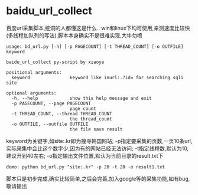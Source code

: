 # baidu_url_collect

百度url采集脚本,挖洞的人都懂这是什么.. win和linux下均可使用,亲测速度比较快(多线程加队列的写法),脚本本身确实不是很难实现,大牛勿喷
```
usage: bd_url.py [-h] [-p PAGECOUNT] [-t THREAD_COUNT] [-o OUTFILE] keyword

baidu_url_collect py-script by xiaoye

positional arguments:
  keyword               keyword like inurl:.?id= for searching sqli site

optional arguments:
  -h, --help            show this help message and exit
  -p PAGECOUNT, --page PAGECOUNT
                        page count
  -t THREAD_COUNT, --thread THREAD_COUNT
                        the thread_count
  -o OUTFILE, --outfile OUTFILE
                        the file save result

```
keyword为关键字,如site:.kr即为搜寻韩国网站; 
-p指定要采集的页数,一页10条url,实际采集中会比这个数字少,因为有的网站已经无法访问;
-t指定线程数,默认为10,建议开到40左右;
-o指定输出文件位置,默认为当前目录的result.txt下

```
demo: python bd_url.py "site:.kr" -p 20 -t 20 -o result1.txt
```
脚本只是初步完成,确实比较简单,之后会完善,加入google等的采集功能,如有bug,敬请提出
